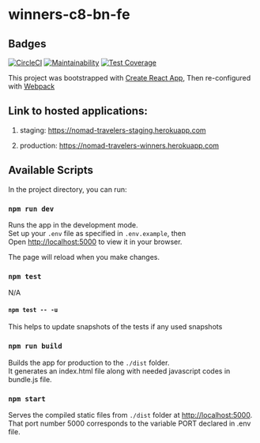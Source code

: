 # winners-c8-bn-fe

## Badges

[![CircleCI](https://dl.circleci.com/status-badge/img/gh/atlp-rwanda/winners-c8-bn-fe/tree/develop.svg?style=svg)](https://dl.circleci.com/status-badge/redirect/gh/atlp-rwanda/winners-c8-bn-fe/tree/develop)
[![Maintainability](https://api.codeclimate.com/v1/badges/d02e604287934cad14c7/maintainability)](https://codeclimate.com/github/atlp-rwanda/winners-c8-bn-fe/maintainability)
[![Test Coverage](https://api.codeclimate.com/v1/badges/d02e604287934cad14c7/test_coverage)](https://codeclimate.com/github/atlp-rwanda/winners-c8-bn-fe/test_coverage)

This project was bootstrapped with [Create React App](https://github.com/facebook/create-react-app), Then re-configured with [Webpack](https://www.educative.io/answers/how-to-create-a-react-application-with-webpack)

## Link to hosted applications:
1. staging:
https://nomad-travelers-staging.herokuapp.com

2. production:
https://nomad-travelers-winners.herokuapp.com

## Available Scripts

In the project directory, you can run:

### `npm run dev`

Runs the app in the development mode.\
Set up your `.env` file as specified in `.env.example`, then \
Open [http://localhost:5000](http://localhost:5000) to view it in your browser.

The page will reload when you make changes.

### `npm test`

N/A

#### `npm test -- -u`
This helps to update snapshots of the tests if any used snapshots

### `npm run build`

Builds the app for production to the `./dist` folder.\
It generates an index.html file along with needed javascript codes in bundle.js file.

### `npm start`

Serves the compiled static files from `./dist` folder at [http://localhost:5000](http://localhost:5000).\
That port number 5000 corresponds to the variable PORT declared in .env file.
